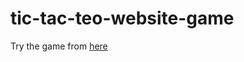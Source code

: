# tic-tac-teo-website-game
Try the game from [here](https://1ahmedzedan.github.io/tic-tac-teo-website-game/)
